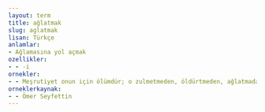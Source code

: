 ```yaml
---
layout: term
title: ağlatmak
slug: aglatmak
lisan: Türkçe
anlamlar:
- Ağlamasına yol açmak
ozellikler:
- - -i
ornekler:
- - Meşrutiyet onun için ölümdür; o zulmetmeden, öldürtmeden, ağlatmadan, kan ve gözyaşı döktürmeden yaşayamaz, ölür.
orneklerkaynak:
- - Ömer Seyfettin
---
```

